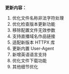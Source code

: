 **更新内容：**

1. 优化文件名称非法字符处理
2. 优化检查版本更新功能
3. 移除配置文件无效参数
4. 支持直播域名作品链接
5. 适配新版本 HTTPX 库
6. 更新内置 User-Agent
7. 新增英语语言支持
8. 优化文件下载功能
9. 其他细节优化
